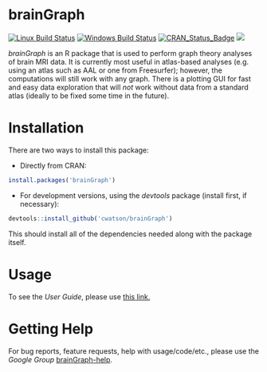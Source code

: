 # brainGraph
[![Linux Build Status](https://travis-ci.org/cwatson/brainGraph.svg)](https://travis-ci.org/cwatson/brainGraph)
[![Windows Build Status](https://ci.appveyor.com/api/projects/status/github/cwatson/brainGraph?svg=true)](https://ci.appveyor.com/project/cwatson/brainGraph)
[![CRAN_Status_Badge](http://www.r-pkg.org/badges/version/brainGraph)](http://cran.rstudio.com/web/packages/brainGraph/index.html)
[![](http://cranlogs.r-pkg.org/badges/grand-total/brainGraph)](http://cran.rstudio.com/web/packages/brainGraph/index.html)

*brainGraph* is an R package that is used to perform graph theory analyses of
brain MRI data. It is currently most useful in atlas-based analyses (e.g. using
an atlas such as AAL or one from Freesurfer); however, the computations will
still work with any graph. There is a plotting GUI for fast and easy data
exploration that will *not* work without data from a standard atlas (ideally to
be fixed some time in the future).

# Installation
There are two ways to install this package:

* Directly from CRAN:
``` r
install.packages('brainGraph')
```

* For development versions, using the *devtools* package (install first, if
necessary):
``` r
devtools::install_github('cwatson/brainGraph')
```
This should install all of the dependencies needed along with the package
itself.

# Usage
To see the *User Guide*, please use
[this link.](https://www.dropbox.com/s/j831n3q9muyz1go/brainGraph_UserGuide.pdf?dl=0)

# Getting Help
For bug reports, feature requests, help with usage/code/etc., please use the
*Google Group*
[brainGraph-help](https://groups.google.com/forum/?hl=en#!forum/brainGraph-help).
